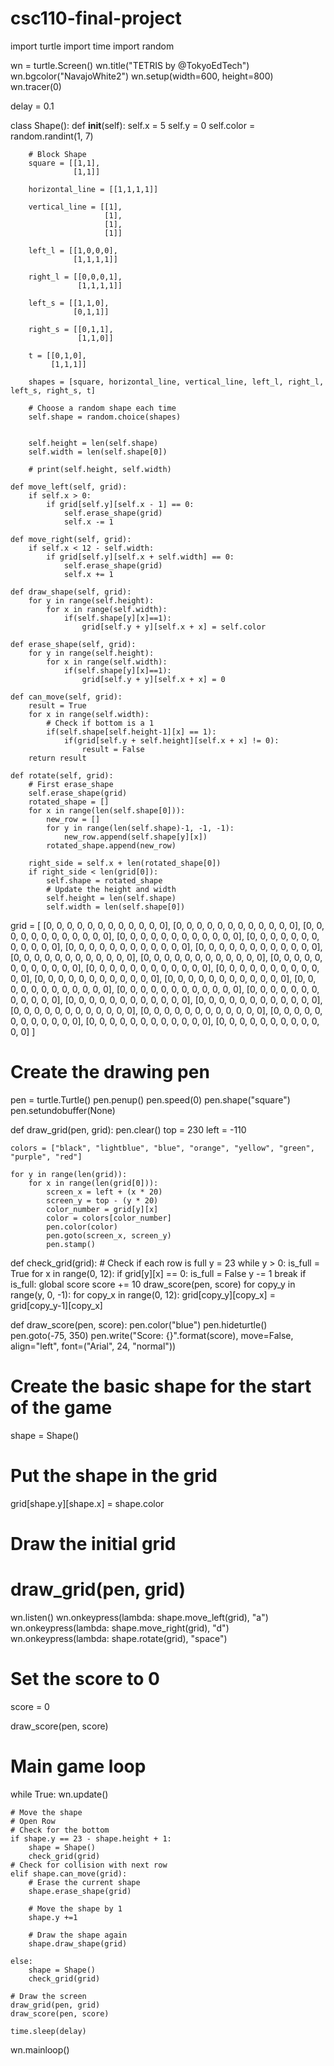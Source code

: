 # csc110-final-project

import turtle
import time
import random

wn = turtle.Screen()
wn.title("TETRIS by @TokyoEdTech")
wn.bgcolor("NavajoWhite2")
wn.setup(width=600, height=800)
wn.tracer(0)

delay = 0.1

class Shape():
    def __init__(self):
        self.x = 5
        self.y = 0
        self.color = random.randint(1, 7)
        
        # Block Shape
        square = [[1,1],
                  [1,1]]

        horizontal_line = [[1,1,1,1]]

        vertical_line = [[1],
                         [1],
                         [1],
                         [1]]

        left_l = [[1,0,0,0],
                  [1,1,1,1]]
                   
        right_l = [[0,0,0,1],
                   [1,1,1,1]]
                   
        left_s = [[1,1,0],
                  [0,1,1]]
                  
        right_s = [[0,1,1],
                   [1,1,0]]
                  
        t = [[0,1,0],
             [1,1,1]]

        shapes = [square, horizontal_line, vertical_line, left_l, right_l, left_s, right_s, t]

        # Choose a random shape each time
        self.shape = random.choice(shapes)

                      
        self.height = len(self.shape)
        self.width = len(self.shape[0])
        
        # print(self.height, self.width)

    def move_left(self, grid):
        if self.x > 0:
            if grid[self.y][self.x - 1] == 0:
                self.erase_shape(grid)
                self.x -= 1
        
    def move_right(self, grid):
        if self.x < 12 - self.width:
            if grid[self.y][self.x + self.width] == 0:
                self.erase_shape(grid)
                self.x += 1
    
    def draw_shape(self, grid):
        for y in range(self.height):
            for x in range(self.width):
                if(self.shape[y][x]==1):
                    grid[self.y + y][self.x + x] = self.color
                
    def erase_shape(self, grid):
        for y in range(self.height):
            for x in range(self.width):
                if(self.shape[y][x]==1):
                    grid[self.y + y][self.x + x] = 0
                    
    def can_move(self, grid):
        result = True
        for x in range(self.width):
            # Check if bottom is a 1
            if(self.shape[self.height-1][x] == 1):
                if(grid[self.y + self.height][self.x + x] != 0):
                    result = False
        return result
    
    def rotate(self, grid):
        # First erase_shape
        self.erase_shape(grid)
        rotated_shape = []
        for x in range(len(self.shape[0])):
            new_row = []
            for y in range(len(self.shape)-1, -1, -1):
                new_row.append(self.shape[y][x])
            rotated_shape.append(new_row)
        
        right_side = self.x + len(rotated_shape[0])
        if right_side < len(grid[0]):     
            self.shape = rotated_shape
            # Update the height and width
            self.height = len(self.shape)
            self.width = len(self.shape[0])
         
grid = [
    [0, 0, 0, 0, 0, 0, 0, 0, 0, 0, 0, 0],
    [0, 0, 0, 0, 0, 0, 0, 0, 0, 0, 0, 0],
    [0, 0, 0, 0, 0, 0, 0, 0, 0, 0, 0, 0],
    [0, 0, 0, 0, 0, 0, 0, 0, 0, 0, 0, 0],
    [0, 0, 0, 0, 0, 0, 0, 0, 0, 0, 0, 0],
    [0, 0, 0, 0, 0, 0, 0, 0, 0, 0, 0, 0],
    [0, 0, 0, 0, 0, 0, 0, 0, 0, 0, 0, 0],
    [0, 0, 0, 0, 0, 0, 0, 0, 0, 0, 0, 0],
    [0, 0, 0, 0, 0, 0, 0, 0, 0, 0, 0, 0],
    [0, 0, 0, 0, 0, 0, 0, 0, 0, 0, 0, 0],
    [0, 0, 0, 0, 0, 0, 0, 0, 0, 0, 0, 0],
    [0, 0, 0, 0, 0, 0, 0, 0, 0, 0, 0, 0],
    [0, 0, 0, 0, 0, 0, 0, 0, 0, 0, 0, 0],
    [0, 0, 0, 0, 0, 0, 0, 0, 0, 0, 0, 0],
    [0, 0, 0, 0, 0, 0, 0, 0, 0, 0, 0, 0],
    [0, 0, 0, 0, 0, 0, 0, 0, 0, 0, 0, 0],
    [0, 0, 0, 0, 0, 0, 0, 0, 0, 0, 0, 0],
    [0, 0, 0, 0, 0, 0, 0, 0, 0, 0, 0, 0],
    [0, 0, 0, 0, 0, 0, 0, 0, 0, 0, 0, 0],
    [0, 0, 0, 0, 0, 0, 0, 0, 0, 0, 0, 0],
    [0, 0, 0, 0, 0, 0, 0, 0, 0, 0, 0, 0],
    [0, 0, 0, 0, 0, 0, 0, 0, 0, 0, 0, 0],
    [0, 0, 0, 0, 0, 0, 0, 0, 0, 0, 0, 0],
    [0, 0, 0, 0, 0, 0, 0, 0, 0, 0, 0, 0]
]

# Create the drawing pen
pen = turtle.Turtle()
pen.penup()
pen.speed(0)
pen.shape("square")
pen.setundobuffer(None)

def draw_grid(pen, grid):
    pen.clear()
    top = 230
    left = -110
    
    colors = ["black", "lightblue", "blue", "orange", "yellow", "green", "purple", "red"]
    
    for y in range(len(grid)):
        for x in range(len(grid[0])):
            screen_x = left + (x * 20)
            screen_y = top - (y * 20)
            color_number = grid[y][x]
            color = colors[color_number]
            pen.color(color)
            pen.goto(screen_x, screen_y)
            pen.stamp()


def check_grid(grid):
    # Check if each row is full
    y = 23
    while y > 0:
        is_full = True
        for x in range(0, 12):
            if grid[y][x] == 0:
                is_full = False
                y -= 1
                break
        if is_full:
            global score
            score += 10
            draw_score(pen, score)
            for copy_y in range(y, 0, -1):
                for copy_x in range(0, 12):
                    grid[copy_y][copy_x] = grid[copy_y-1][copy_x]

def draw_score(pen, score):
    pen.color("blue")
    pen.hideturtle()
    pen.goto(-75, 350)
    pen.write("Score: {}".format(score), move=False, align="left", font=("Arial", 24, "normal"))
    

# Create the basic shape for the start of the game
shape = Shape()

# Put the shape in the grid
grid[shape.y][shape.x] = shape.color

# Draw the initial grid
# draw_grid(pen, grid)


wn.listen()
wn.onkeypress(lambda: shape.move_left(grid), "a")
wn.onkeypress(lambda: shape.move_right(grid), "d")
wn.onkeypress(lambda: shape.rotate(grid), "space")

# Set the score to 0
score = 0

draw_score(pen, score)

# Main game loop
while True:
    wn.update()

    # Move the shape
    # Open Row
    # Check for the bottom
    if shape.y == 23 - shape.height + 1:
        shape = Shape()
        check_grid(grid)
    # Check for collision with next row
    elif shape.can_move(grid):
        # Erase the current shape
        shape.erase_shape(grid)
        
        # Move the shape by 1
        shape.y +=1
        
        # Draw the shape again
        shape.draw_shape(grid)

    else:
        shape = Shape()
        check_grid(grid)
        
    # Draw the screen
    draw_grid(pen, grid)
    draw_score(pen, score)
    
    time.sleep(delay)
    
wn.mainloop()
